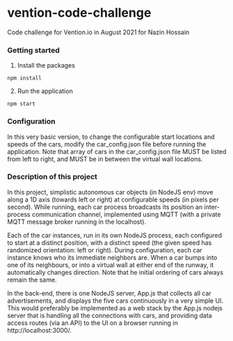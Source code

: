 # vention-code-challenge
Code challenge for Vention.io in August 2021 for Nazin Hossain

### Getting started

1. Install the packages

```
npm install
```

2. Run the application

```
npm start
```

### Configuration

In this very basic version, to change the configurable start locations and speeds of the cars, modify the car_config.json file before running the application. Note that array of cars in the car_config.json file MUST be listed from left to right, and MUST be in between the virtual wall locations.

### Description of this project

In this project, simplistic autonomous car objects (in NodeJS env) move along a 1D axis (towards left or right) at configurable speeds (in pixels per second). While running, each car process broadcasts its position an inter-process communication channel, implemented using MQTT (with a private MQTT message broker running in the localhost).

Each of the car instances, run in its own NodeJS process, each configured to start at a distinct position, with a distinct speed (the given speed has randomized orientation: left or right).  During configuration, each car instance knows who its immediate neighbors are.  When a car bumps into one of its neighbours, or into a virtual wall at either end of the runway, it automatically changes direction. Note that he initial ordering of cars always remain the same.
 
In the back-end, there is one NodeJS server, App.js that collects all car advertisements, and displays the five cars continuously in a very simple UI. This would preferably be implemented as a web stack by the App.js nodejs server that is handling all the connections with cars, and providing data access routes (via an API) to the UI on a browser running in http://localhost:3000/.
